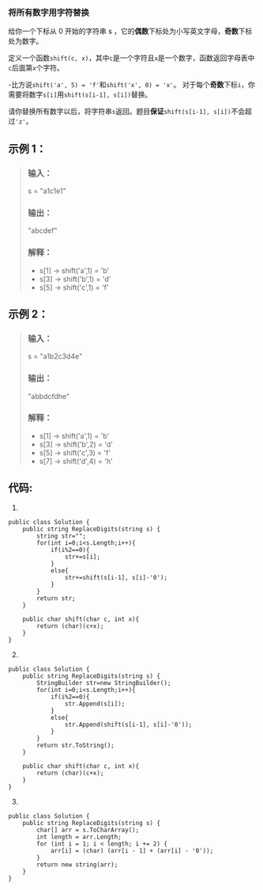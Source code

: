 ### 将所有数字用字符替换

给你一个下标从 0 开始的字符串 s ，它的**偶数**下标处为小写英文字母，**奇数**下标处为数字。

定义一个函数`shift(c, x)`，其中`c`是一个字符且`x`是一个数字，函数返回字母表中`c`后面第`x`个字符。

-比方说`shift('a', 5) = 'f'`和`shift('x', 0) = 'x'`。
对于每个**奇数**下标`i`，你需要将数字`s[i]`用`shift(s[i-1], s[i])`替换。

请你替换所有数字以后，将字符串`s`返回。题目**保证**`shift(s[i-1], s[i])`不会超过`'z'`。

## 示例 1：

>### 输入：
>s = "a1c1e1"
>### 输出：
>"abcdef"
>### 解释：
>- s[1] -> shift('a',1) = 'b'
>- s[3] -> shift('b',1) = 'd'
>- s[5] -> shift('c',1) = 'f'

## 示例 2：

>### 输入：
>s = "a1b2c3d4e"
>### 输出：
>"abbdcfdhe"
>### 解释：
>- s[1] -> shift('a',1) = 'b'
>- s[3] -> shift('b',2) = 'd'
>- s[5] -> shift('c',3) = 'f'
>- s[7] -> shift('d',4) = 'h'

## 代码:

1.

    public class Solution {
        public string ReplaceDigits(string s) {
            string str="";
            for(int i=0;i<s.Length;i++){   
                if(i%2==0){
                    str+=s[i];
                }
                else{
                    str+=shift(s[i-1], s[i]-'0');
                }                 
            }
            return str;
        }

        public char shift(char c, int x){
            return (char)(c+x);
        }
    }

2.

    public class Solution {
        public string ReplaceDigits(string s) {
            StringBuilder str=new StringBuilder();
            for(int i=0;i<s.Length;i++){   
                if(i%2==0){
                    str.Append(s[i]);
                }
                else{
                    str.Append(shift(s[i-1], s[i]-'0'));
                }                 
            }
            return str.ToString();
        }

        public char shift(char c, int x){
            return (char)(c+x);
        }
    }

3.

    public class Solution {
        public string ReplaceDigits(string s) {
            char[] arr = s.ToCharArray();
            int length = arr.Length;
            for (int i = 1; i < length; i += 2) {
                arr[i] = (char) (arr[i - 1] + (arr[i] - '0'));
            }
            return new string(arr);
        }
    }
